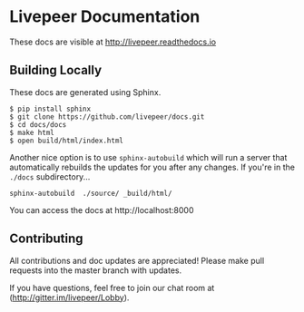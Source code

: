 # Livepeer Documentation

These docs are visible at http://livepeer.readthedocs.io

## Building Locally

These docs are generated using Sphinx.

```
$ pip install sphinx
$ git clone https://github.com/livepeer/docs.git
$ cd docs/docs
$ make html
$ open build/html/index.html
```

Another nice option is to use `sphinx-autobuild` which will run a server that automatically rebuilds the updates for you after any changes. If you're in the `./docs` subdirectory...

```
sphinx-autobuild  ./source/ _build/html/
```

You can access the docs at http://localhost:8000

## Contributing

All contributions and doc updates are appreciated! Please make pull requests into the master branch with updates.

If you have questions, feel free to join our chat room at (http://gitter.im/livepeer/Lobby).
